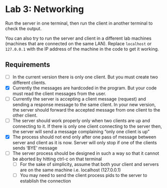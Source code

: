 # Lab 3: Networking
Run the server in one terminal, then run the client in another terminal to check the output.

You can also try to run the server and client in a different lab machines (machines that are connected on the same LAN). Replace `localhost` or `127.0.0.1` with the IP address of the machine in the code to get it working.

## Requirements
- [ ] In the current version there is only one client. But you must create two different 
clients.
- [x] Currently the messages are hardcoded in the program. But your code must read 
the client messages from the user.
- [ ] Currently the server is accepting a client message (request) and sending a
response message to the same client. In your new version, the server should 
forward the accepted message from one client to the other client. 
- [ ] The server should work properly only when two clients are up and connecting to 
it. If there is only one client connecting to the server then, the server will send a 
message complaining “only one client is up”
- [x] The process should not end only after one pass of message between server and 
client as it is now. Server will only stop if one of the clients sends ‘BYE’ message
- [ ] The server process should be designed in such a way so that it cannot be 
aborted by hitting ctrl-c on that terminal
    - [ ] For the sake of simplicity, assume that both your client and servers are on the 
same machine i.e. localhost (127.0.0.1)
    - [ ] You may need to send the client process pids to the server to establish the 
connection
